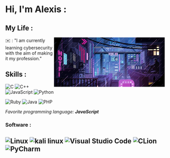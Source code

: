 # Hi, I'm Alexis : 

## My Life : 

<img align="right" alt="penguin" width="350" src="img/img.gif" />

✉️ : "I am currently learning cybersecurity with the aim of making it my profession." 

[42tm]: https://github.com/42tm
[abyss]: https://github.com/abyss-inc
[ur]: https://rochester.edu
[siggraph]: https://siggraph.org
[taperk]: https://taperk.com
[roclab]: https://roclab.io

## Skills : 

![C](https://img.shields.io/badge/C-A8B9CC?logo=c&logoColor=white&style=for-the-badge)
![C++](https://img.shields.io/badge/C++-00599C?logo=cplusplus&logoColor=white&style=for-the-badge)
![JavaScript](https://img.shields.io/badge/JavaScript-F7DF1E?logo=javascript&logoColor=black&style=for-the-badge)
![Python](https://img.shields.io/badge/Python-3776AB?logo=python&logoColor=white&style=for-the-badge)

![Ruby](https://img.shields.io/badge/Ruby-CC342D?style=for-the_badge&logo=ruby&logoColor=whitelogo=react&logoColor=black&style=for-the-badge)
![Java](https://img.shields.io/badge/Java-ED8B00?style=for-the-badge&logo=openjdk&logoColor=whitelogo=rust&logoColor=white&style=for-the-badge)
![PHP](https://img.shields.io/badge/PHP-777BB4?style=for-the-badge&logo=php&logoColor=whitelogo=typescript&logoColor=white&style=for-the-badge)


_Favorite programming language: <strong> JavaScript_ </strong>

### Software :

![Linux](https://img.shields.io/badge/Linux-FCC624?logo=Linux&logoColor=black&style=for-the-badge)
![kali linux](https://img.shields.io/badge/Kali_Linux-557C94?style=for-the-badge&logo=kali-linux&logoColor=white)
![Visual Studio Code](https://img.shields.io/badge/VSCode-007ACC?logo=visualstudiocode&logoColor=white&style=for-the-badge)
![CLion](https://img.shields.io/badge/CLion-000000?style=for-the-badge&logo=clion&logoColor=white)
![PyCharm](https://img.shields.io/badge/PyCharm-000000.svg?&style=for-the-badge&logo=PyCharm&logoColor=white)
---
